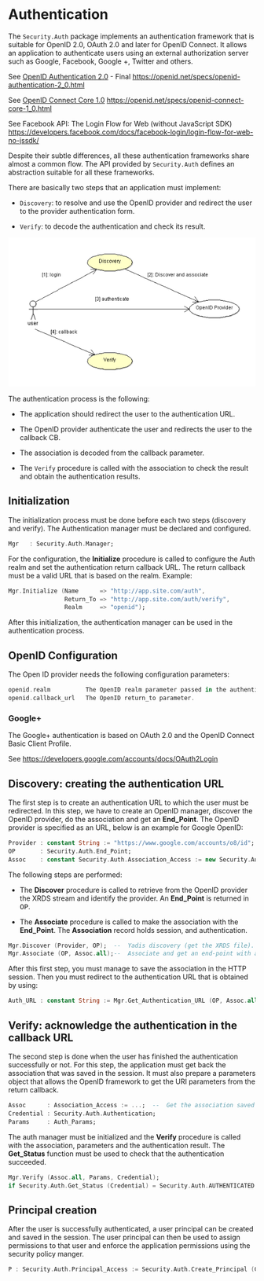 # Authentication
The `Security.Auth` package implements an authentication framework that is
suitable for OpenID 2.0, OAuth 2.0 and later for OpenID Connect.  It allows an application
to authenticate users using an external authorization server such as Google, Facebook,
Google +, Twitter and others.

See [OpenID Authentication 2.0](https://openid.net/specs/openid-authentication-2_0.html) - Final
https://openid.net/specs/openid-authentication-2_0.html

See [OpenID Connect Core 1.0](https://openid.net/specs/openid-connect-core-1_0.html)
https://openid.net/specs/openid-connect-core-1_0.html

See Facebook API: The Login Flow for Web (without JavaScript SDK)
https://developers.facebook.com/docs/facebook-login/login-flow-for-web-no-jssdk/

Despite their subtle differences, all these authentication frameworks share almost
a common flow.  The API provided by `Security.Auth` defines an abstraction suitable
for all these frameworks.

There are basically two steps that an application must implement:

  * `Discovery`: to resolve and use the OpenID provider and redirect the user to the
 provider authentication form.

  * `Verify`: to decode the authentication and check its result.

![](images/OpenID.png)

The authentication process is the following:

  * The application should redirect the user to the authentication URL.

  * The OpenID provider authenticate the user and redirects the user to the callback CB.

  * The association is decoded from the callback parameter.

  * The `Verify` procedure is called with the association to check the result and
 obtain the authentication results.

## Initialization
The initialization process must be done before each two steps (discovery and verify).
The Authentication manager must be declared and configured.

```Ada
Mgr   : Security.Auth.Manager;
```

For the configuration, the <b>Initialize</b> procedure is called to configure
the Auth realm and set the authentication return callback URL.  The return callback
must be a valid URL that is based on the realm.  Example:

```Ada
Mgr.Initialize (Name      => "http://app.site.com/auth",
                Return_To => "http://app.site.com/auth/verify",
                Realm     => "openid");
```

After this initialization, the authentication manager can be used in the authentication
process.

## OpenID Configuration
The Open ID provider needs the following configuration parameters:

```Ada
openid.realm          The OpenID realm parameter passed in the authentication URL.
openid.callback_url   The OpenID return_to parameter.
```

### Google+
The Google+ authentication is based on OAuth 2.0 and the OpenID Connect Basic Client Profile.

See https://developers.google.com/accounts/docs/OAuth2Login


## Discovery: creating the authentication URL
The first step is to create an authentication URL to which the user must be redirected.
In this step, we have to create an OpenID manager, discover the OpenID provider,
do the association and get an <b>End_Point</b>.  The OpenID provider is specified as an
URL, below is an example for Google OpenID:

```Ada
Provider : constant String := "https://www.google.com/accounts/o8/id";
OP       : Security.Auth.End_Point;
Assoc    : constant Security.Auth.Association_Access := new Security.Auth.Association;
```

The following steps are performed:

  * The <b>Discover</b> procedure is called to retrieve from the OpenID provider the XRDS
 stream and identify the provider.  An <b>End_Point</b> is returned in <tt>OP</tt>.

  * The <b>Associate</b> procedure is called to make the association with the <b>End_Point</b>.
 The <b>Association</b> record holds session, and authentication.

```Ada
Mgr.Discover (Provider, OP);  --  Yadis discovery (get the XRDS file).
Mgr.Associate (OP, Assoc.all);--  Associate and get an end-point with a key.
```

After this first step, you must manage to save the association in the HTTP session.
Then you must redirect to the authentication URL that is obtained by using:

```Ada
Auth_URL : constant String := Mgr.Get_Authentication_URL (OP, Assoc.all);
```

## Verify: acknowledge the authentication in the callback URL
The second step is done when the user has finished the authentication successfully or not.
For this step, the application must get back the association that was saved in the session.
It must also prepare a parameters object that allows the OpenID framework to get the
URI parameters from the return callback.

```Ada
Assoc      : Association_Access := ...;  --  Get the association saved in the session.
Credential : Security.Auth.Authentication;
Params     : Auth_Params;
```

The auth manager must be initialized and the <b>Verify</b> procedure is called with
the association, parameters and the authentication result.  The <b>Get_Status</b> function
must be used to check that the authentication succeeded.

```Ada
Mgr.Verify (Assoc.all, Params, Credential);
if Security.Auth.Get_Status (Credential) = Security.Auth.AUTHENTICATED then ...  -- Success.
```

## Principal creation
After the user is successfully authenticated, a user principal can be created and saved in
the session.  The user principal can then be used to assign permissions to that user and
enforce the application permissions using the security policy manger.

```Ada
P : Security.Auth.Principal_Access := Security.Auth.Create_Principal (Credential);
```

